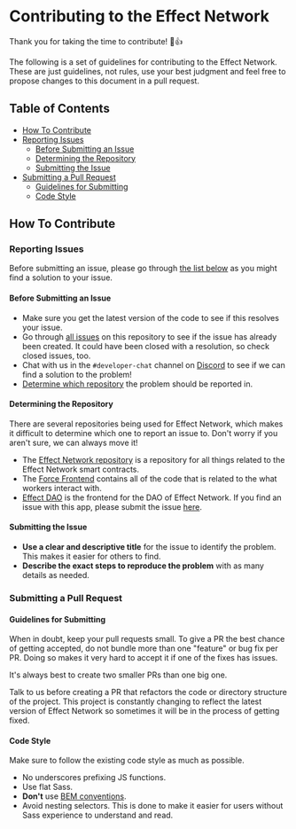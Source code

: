 # Contributing to the Effect Network

Thank you for taking the time to contribute! :tada::+1:

The following is a set of guidelines for contributing to the Effect Network. These are just guidelines, not rules, use your best judgment and feel free to propose changes to this document in a pull request.

## Table of Contents
 - [How To Contribute](#how-to-contribute)
  - [Reporting Issues](#reporting-issues)
    - [Before Submitting an Issue](#before-submitting-an-issue)
    - [Determining the Repository](#determining-the-repository)
    - [Submitting the Issue](#submitting-the-issue)
  - [Submitting a Pull Request](#submitting-a-pull-request)
    - [Guidelines for Submitting](#guidelines-for-submitting)
    - [Code Style](#code-style)

## How To Contribute

### Reporting Issues

Before submitting an issue, please go through [the list below](#before-submitting-an-issue) as you might find a solution to your issue.

#### Before Submitting an Issue

* Make sure you get the latest version of the code to see if this resolves your issue.
* Go through [all issues](https://github.com/effectai/effect-network/issues) on this repository to see if the issue has already been created. It could have been closed with a resolution, so check closed issues, too.
* Chat with us in the `#developer-chat` channel on [Discord](https://discord.gg/7JJrUE8b) to see if we can find a solution to the problem!
* [Determine which repository](#determining-the-repository) the problem should be reported in.


#### Determining the Repository

There are several repositories being used for Effect Network, which makes it difficult to determine which one to report an issue to. Don't worry if you aren't sure, we can always move it!

* The [Effect Network repository](https://github.com/effectai/effect-network) is a repository for all things related to the Effect Network smart contracts. 
* The [Force Frontend](https://github.com/effectai/force-frontend) contains all of the code that is related to the what workers interact with.
* [Effect DAO](https://github.com/effectai/effect-dashboard) is the frontend for the DAO of Effect Network. If you find an issue with this app, please submit the issue [here](https://github.com/effectai/effect-dashboard/issues).


#### Submitting the Issue

* **Use a clear and descriptive title** for the issue to identify the problem. This makes it easier for others to find.
* **Describe the exact steps to reproduce the problem** with as many details as needed.
<!-- * **Provide your configuration**  -->

### Submitting a Pull Request

#### Guidelines for Submitting

When in doubt, keep your pull requests small. To give a PR the best chance of getting accepted, do not bundle more than one "feature" or bug fix per PR. Doing so makes it very hard to accept it if one of the fixes has issues.

It's always best to create two smaller PRs than one big one.

Talk to us before creating a PR that refactors the code or directory structure of the project. This project is constantly changing to reflect the latest version of Effect Network so sometimes it will be in the process of getting fixed.

#### Code Style

Make sure to follow the existing code style as much as possible.

* No underscores prefixing JS functions.
* Use flat Sass.
 * **Don't** use [BEM conventions](https://css-tricks.com/bem-101/).
 * Avoid nesting selectors. This is done to make it easier for users without Sass experience to understand and read.
